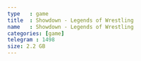 ```yaml
---
type   : game
title  : Showdown - Legends of Wrestling
name   : Showdown - Legends of Wrestling
categories: [game]
telegram : 1498
size: 2.2 GB
---
```




